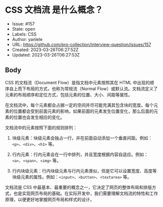 # CSS 文档流 是什么概念？

- Issue: #157
- State: open
- Labels: CSS
- Author: yanlele
- URL: https://github.com/pro-collection/interview-question/issues/157
- Created: 2023-03-26T06:27:52Z
- Updated: 2023-03-26T06:27:53Z

## Body

CSS 的文档流（Document Flow）是指文档中元素按照其在 HTML 中出现的顺序自上而下布局的方式，也称为常规流（Normal Flow）或默认流。文档流定义了元素的布局顺序和定位方式，包括元素的位置、大小、间距等属性。

在文档流中，每个元素都会占据一定的空间并尽可能充满其包含块的宽度。每个元素的位置都会受到前面元素的影响，如果前面的元素发生位置变化，那么后面的元素的位置也会发生相应的变化。

文档流中的元素按照下面的规则排列：

1. 块级元素：块级元素会独占一行，并在前面自动添加一个垂直间距。例如：`<p>`、`<div>`、`<h1>` 等。

2. 行内元素：行内元素会在一行中排列，并且宽度根据内容自适应。例如：`<a>`、`<span>`、`<img>` 等。

3. 行内块级元素：行内块级元素与行内元素类似，但是它可以设置宽度、高度等块级元素的属性。例如：`<input>`、`<button>`、`<textarea>` 等。

文档流是 CSS 中最基本、最重要的概念之一，它决定了网页的整体布局和排版方式，也是实现网页布局的基础。在实际开发中，我们需要理解文档流的特性和工作原理，以便更好地掌握网页布局和样式的设计。
